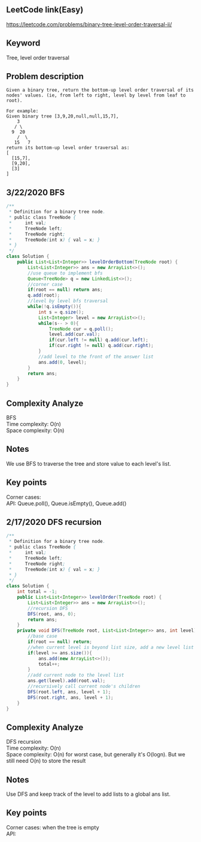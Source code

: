 ## LeetCode link(Easy)
https://leetcode.com/problems/binary-tree-level-order-traversal-ii/

## Keyword
Tree, level order traversal

## Problem description
```
Given a binary tree, return the bottom-up level order traversal of its nodes' values. (ie, from left to right, level by level from leaf to root).

For example:
Given binary tree [3,9,20,null,null,15,7],
    3
   / \
  9  20
    /  \
   15   7
return its bottom-up level order traversal as:
[
  [15,7],
  [9,20],
  [3]
]
```
## 3/22/2020 BFS

```java
/**
 * Definition for a binary tree node.
 * public class TreeNode {
 *     int val;
 *     TreeNode left;
 *     TreeNode right;
 *     TreeNode(int x) { val = x; }
 * }
 */
class Solution {
    public List<List<Integer>> levelOrderBottom(TreeNode root) {
        List<List<Integer>> ans = new ArrayList<>();
        //use queue to implement bfs
        Queue<TreeNode> q = new LinkedList<>();
        //corner case
        if(root == null) return ans;
        q.add(root);
        //level by level bfs traversal
        while(!q.isEmpty()){
            int s = q.size();
            List<Integer> level = new ArrayList<>();
            while(s-- > 0){
                TreeNode cur = q.poll();
                level.add(cur.val);
                if(cur.left != null) q.add(cur.left);
                if(cur.right != null) q.add(cur.right);
            }
            //add level to the front of the answer list
            ans.add(0, level);
        }
        return ans;
    }
}
```

## Complexity Analyze
BFS\
Time complexity: O(n) \
Space complexity: O(n)

## Notes
We use BFS to traverse the tree and store value to each level's list.

## Key points
Corner cases: \
API: Queue.poll(), Queue.isEmpty(), Queue.add()

## 2/17/2020 DFS recursion

```java
/**
 * Definition for a binary tree node.
 * public class TreeNode {
 *     int val;
 *     TreeNode left;
 *     TreeNode right;
 *     TreeNode(int x) { val = x; }
 * }
 */
class Solution {
    int total = -1;
    public List<List<Integer>> levelOrder(TreeNode root) {
        List<List<Integer>> ans = new ArrayList<>();
        //recursion DFS
        DFS(root, ans, 0);
        return ans;
    }
    private void DFS(TreeNode root, List<List<Integer>> ans, int level){
        //base case
        if(root == null) return;
        //when current level is beyond list size, add a new level list to the list
        if(level >= ans.size()){
            ans.add(new ArrayList<>());
            total++;
        }
        //add current node to the level list
        ans.get(level).add(root.val);
        //recursively call current node's children
        DFS(root.left, ans, level + 1);
        DFS(root.right, ans, level + 1);
    }
}
```

## Complexity Analyze
DFS recursion\
Time complexity: O(n)\
Space complexity: O(n) for worst case, but generally it's O(logn). But we still need O(n) to store the result

## Notes
Use DFS and keep track of the level to add lists to a global ans list.

## Key points
Corner cases: when the tree is empty\
API: